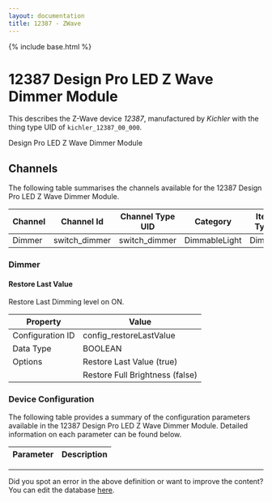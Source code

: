 ```yaml
---
layout: documentation
title: 12387 - ZWave
---
```


{% include base.html %}

# 12387 Design Pro LED Z Wave Dimmer Module

This describes the Z-Wave device *12387*, manufactured by *Kichler* with the thing type UID of ```kichler_12387_00_000```. 

Design Pro LED Z Wave Dimmer Module


## Channels
The following table summarises the channels available for the 12387 Design Pro LED Z Wave Dimmer Module.

| Channel | Channel Id | Channel Type UID | Category | Item Type |
|---------|------------|------------------|----------|-----------|
| Dimmer | switch_dimmer | switch_dimmer | DimmableLight | Dimmer |


### Dimmer

#### Restore Last Value

Restore Last Dimming level on ON.


| Property         | Value    |
|------------------|----------|
| Configuration ID | config_restoreLastValue |
| Data Type        | BOOLEAN || Default Value | true |
| Options | Restore Last Value (true) |
|  | Restore Full Brightness (false) |


### Device Configuration
The following table provides a summary of the configuration parameters available in the 12387 Design Pro LED Z Wave Dimmer Module.
Detailed information on each parameter can be found below.

| Parameter   | Description |
|-------------|-------------|


---

Did you spot an error in the above definition or want to improve the content?
You can edit the database [here](http://www.cd-jackson.com/index.php/zwave/zwave-device-database/zwave-device-list/devicesummary/668).
